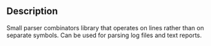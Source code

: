 ## Description

Small parser combinators library that operates on lines rather than on separate symbols. Can be used for parsing log files and text reports.

